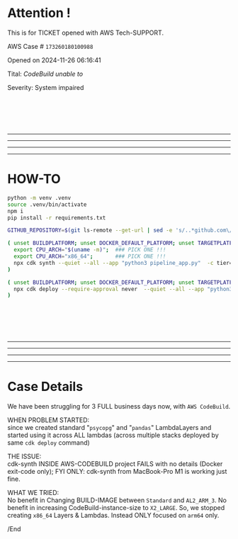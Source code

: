 # Attention !

This is for TICKET opened with AWS Tech-SUPPORT.

AWS Case # `173260180100988`

Opened on 2024-11-26 06:16:41

Tital: _CodeBuild unable to_

Severity: System impaired

<BR/><BR/><BR/><BR/>
<HR/><HR/><HR/><HR/>

# HOW-TO

```bash
python -m venv .venv
source .venv/bin/activate
npm i
pip install -r requirements.txt

GITHUB_REPOSITORY=$(git ls-remote --get-url | sed -e 's/..*github.com\/\(.*\)/\1/');

( unset BUILDPLATFORM; unset DOCKER_DEFAULT_PLATFORM; unset TARGETPLATFORM;
  export CPU_ARCH="$(uname -m)";  ### PICK ONE !!!
  export CPU_ARCH="x86_64";       ### PICK ONE !!!
  npx cdk synth --quiet --all --app "python3 pipeline_app.py"  -c tier=${TIER} -c git_repo=${GITHUB_REPOSITORY} --profile ${AWSPROFILE} --region ${AWSREGION}
)

( unset BUILDPLATFORM; unset DOCKER_DEFAULT_PLATFORM; unset TARGETPLATFORM;
  npx cdk deploy --require-approval never  --quiet --all --app "python3 pipeline_app.py"  -c tier=${TIER} -c git_repo=${GITHUB_REPOSITORY} --profile ${AWSPROFILE} --region ${AWSREGION}
)
```


<BR/><BR/><BR/><BR/>
<HR/><HR/><HR/><HR/>

# Case Details

We have been struggling for 3 FULL business days now, with `AWS CodeBuild`.

WHEN PROBLEM STARTED:<BR/>
since we created standard "`psycopg`" and "`pandas`" LambdaLayers and started using it across ALL lambdas (across multiple stacks deployed by same `cdk deploy` command)

THE ISSUE:<BR/>
cdk-synth INSIDE AWS-CODEBUILD project FAILS with no details (Docker exit-code only); FYI ONLY: cdk-synth from MacBook-Pro M1 is working just fine.

WHAT WE TRIED:<BR/>
No benefit in Changing BUILD-IMAGE between `Standard` and `AL2_ARM_3`.  No benefit in increasing CodeBuild-instance-size to `X2_LARGE`.  So, we stopped creating `x86_64` Layers & Lambdas. Instead ONLY focused on `arm64` only.


/End